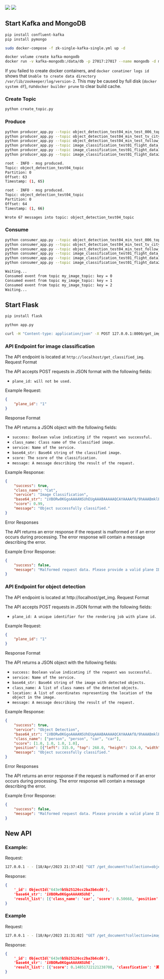 ![](overview.jpg)
![](arch.png)

## Start Kafka and MongoDB
```bash
pip install confluent-kafka
pip install pymongo

sudo docker-compose -f zk-single-kafka-single.yml up -d

docker volume create kafka-mongodb
docker run -v kafka-mongodb:/data/db -p 27017:27017 --name mongodb -d mongo
```

If you failed to create docker containers, and `docker conatiner logs id` shows that `Unable to create data directory /var/lib/zookeeper/log/version-2`. This may be caused by full disk (`docker system df`), run`docker builder prune` to clear build cache.

### Create Topic

```bash
python create_topic.py
```

### Produce 

```bash
python producer_app.py --topic object_detection_test04_min_test_006_topic --directory ../kafka/dataset/proj_dataset/min_test/006/image
python producer_app.py --topic object_detection_test04_min_test_tv_city_topic --directory ../kafka/dataset/proj_dataset/min_test/tv_city/image
python producer_app.py --topic object_detection_test04_min_test_follow_vehicle_topic --directory ../kafka/dataset/proj_dataset/min_test/follow_vehicle/image
python producer_app.py --topic image_classification_test01_flight_data_topic --directory ../kafka/dataset/flight_data
python producer_app.py --topic image_classification_test01_flight_data1_topic --directory ../kafka/dataset/flight_data
python producer_app.py --topic image_classification_test01_flight_data2_topic --directory ../kafka/dataset/flight_data
```

```bash
root - INFO - msg produced. 
Topic: object_detection_test04_topic 
Partition: 0 
Offset: 63 
Timestamp: (1, 65) 

root - INFO - msg produced. 
Topic: object_detection_test04_topic 
Partition: 0 
Offset: 64 
Timestamp: (1, 66) 

Wrote 67 messages into topic: object_detection_test04_topic 
```

### Consume

```bash
python consumer_app.py --topic object_detection_test04_min_test_006_topic
python consumer_app.py --topic object_detection_test04_min_test_tv_city_topic
python consumer_app.py --topic object_detection_test04_min_test_follow_vehicle_topic
python consumer_app.py --topic image_classification_test01_flight_data_topic
python consumer_app.py --topic image_classification_test01_flight_data1_topic
python consumer_app.py --topic image_classification_test01_flight_data2_topic
```

```bash
Waiting...
Consumed event from topic my_image_topic: key = 0           
Consumed event from topic my_image_topic: key = 1           
Consumed event from topic my_image_topic: key = 2 
Waiting...
```

## Start Flask

```bash
pip install flask

python app.py
```

```bash
curl -H "Content-type: application/json" -X POST 127.0.0.1:8000/get_img -o result.json
```

### API Endpoint for image classification

The API endpoint is located at `http://localhost/get_classified_img`.
Request Format

The API accepts POST requests in JSON format with the following fields:

- `plane_id: will not be used.`

Example Request:

```json
{
    "plane_id": "1"
}
```

Response Format

The API returns a JSON object with the following fields:
- `success: Boolean value indicating if the request was successful.`
- `class_name: Class name of the classified image.`
- `service: Name of the service.`
- `base64_str: Base64 string of the classified image.`
- `score: The score of the classification.`
- `message: A message describing the result of the request.`

Example Response:

```json
{
    "success": true,
    "class_name": "Cat",
    "service": "Image Classification",
    "base64_str": "iVBORw0KGgoAAAANSUhEUgAAABAAAAAQCAYAAAAf8/9hAAABmklEQV",
    "score": 0.99,
    "message": "Object successfully classified."
}
```

Error Responses

The API returns an error response if the request is malformed or if an error occurs during processing. The error response will contain a message describing the error.

Example Error Response:

```json
{
    "success": false,
    "message": "Malformed request data. Please provide a valid plane ID."
}
```

### API Endpoint for object detection

The API endpoint is located at http://localhost/get_img.
Request Format

The API accepts POST requests in JSON format with the following fields:

- `plane_id: A unique identifier for the rendering job with plane id.`

Example Request:

```json
{
    "plane_id": "1"
}
```

Response Format

The API returns a JSON object with the following fields:
- `success: Boolean value indicating if the request was successful.`
- `service: Name of the service.`
- `base64_str: Base64 string of the image with detected objects.`
- `class_name: A list of class names of the detected objects.`
- `location: A list of coordinates representing the location of the object in the image.`
- `message: A message describing the result of the request.`

Example Response:

```json
{
    "success": true,
    "service": "Object Detection",
    "base64_str": "iVBORw0KGgoAAAANSUhEUgAAABAAAAAQCAYAAAAf8/9hAAABmklEQV",
    "class_name": ["person", "person", "car", "car"],
    "score": [1.0, 1.0, 1.0, 1.0],
    "position": [{"left": 315.0, "top": 268.0, "height": 324.0, "width": 336.0}, {"left": 270.0, "top": 254.0, "height": 321.0, "width": 291.0}, {"left": 647.0, "top": 247.0, "height": 279.0, "width": 679.0}, {"left": 437.0, "top": 282.0, "height": 311.0, "width": 472.0}, {"left": 250.0, "top": 254.0, "height": 320.0, "width": 272.0}],
    "message": "Object successfully classified."
}
```

Error Responses

The API returns an error response if the request is malformed or if an error occurs during processing. The error response will contain a message describing the error.

Example Error Response:

```json
{
    "success": false,
    "message": "Malformed request data. Please provide a valid plane ID."
}
```


## New API

### Example:
Request:
```bash
127.0.0.1 - - [18/Apr/2023 21:37:43] "GET /get_document?collection=object_detection_test04_min_test_follow_vehicle_topic HTTP/1.1" 200 -
```

Response:
```json
{
    '_id': ObjectId('643e9b5b25126cc2ba3b6cd6'), 
    'base64_str': 'iVBORw0KGgoAAAANSUhE',
    'result_list': [{'class_name': 'car', 'score': 0.50668, 'position': {'left': 1071.8, 'top': 920.4, 'width': 23.5, 'height': 14.4}}, {'class_name': 'car', 'score': 0.40999, 'position': {'left': 1008.4, 'top': 829.9, 'width': 22.2, 'height': 18.8}}, {'class_name': 'car', 'score': 0.31931, 'position': {'left': 1016.8, 'top': 840.0, 'width': 23.9, 'height': 12.3}}]
}
```

### Example

Request:
```bash
127.0.0.1 - - [18/Apr/2023 21:31:02] "GET /get_document?collection=image_classification_test01_flight_data_topic HTTP/1.1" 200 -
```

Response:
```json
{
    '_id': ObjectId('643e9b5b25126cc2ba3b6cd6'), 
    'base64_str': 'iVBORw0KGgoAAAANSUhE',
    'result_list': [{'score': 0.14851722121238708, 'classfication': '美洲虎'}]
}
```